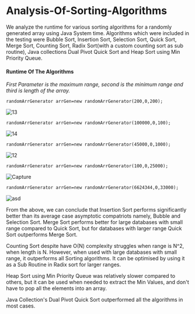 # Analysis-Of-Sorting-Algorithms
We analyze the runtime for various sorting algorithms for a randomly generated array using Java System time. Algorithms which were included in the testing were Bubble Sort, Insertion Sort, Selection Sort, Quick Sort, Merge Sort, Counting Sort, Radix Sort(with a custom counting sort as sub routine), Java collections Dual Pivot Quick Sort and Heap Sort using Min Priority Queue.

#### Runtime Of The Algorithms
*First Parameter is the maximum range, second is the minimum range and third is length of the array.* 

`randomArrGenerator arrGen=new randomArrGenerator(200,0,200);`

![13](https://user-images.githubusercontent.com/63405689/136925267-b0b71594-6f3f-4724-a109-67aee41db4f9.JPG) 

`randomArrGenerator arrGen=new randomArrGenerator(100000,0,100);`

![14](https://user-images.githubusercontent.com/63405689/136925476-115a3598-ee30-429e-9edd-7e3db4e17da7.JPG)

`randomArrGenerator arrGen=new randomArrGenerator(45000,0,1000);`

![12](https://user-images.githubusercontent.com/63405689/136924865-a553b5e3-c077-4521-a0c7-866d358efb45.JPG)

`randomArrGenerator arrGen=new randomArrGenerator(100,0,25000);`

![Capture](https://user-images.githubusercontent.com/63405689/136926168-346f83cd-9cee-4c90-94c4-7a882940e9cf.JPG)

`randomArrGenerator arrGen=new randomArrGenerator(6624344,0,33000);`

![asd](https://user-images.githubusercontent.com/63405689/136926307-147a5965-306a-4625-99b8-5ac173195c36.JPG)

From the above, we can conclude that Insertion Sort performs significantly better than its average case asymptotic compatriots namely, Bubble and Selection Sort.
Merge Sort performs better for large databases with small range compared to Quick Sort, but for databases with larger range Quick Sort outperforms Merge Sort. 

Counting Sort despite have O(N) complexity struggles when range is N^2, when length is N. However, when used with large databases with small range, it outperforms all Sorting algorithms. It can be optimised by using it as a Sub Routine in Radix sort for larger ranges. 

Heap Sort using Min Priority Queue was relatively slower compared to others, but it can be used when needed to extract the Min Values, and don't have to pop all the elements into an array.  

Java Collection's Dual Pivot Quick Sort outperformed all the algorithms in most cases.  
